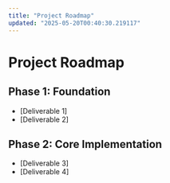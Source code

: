 ```yaml
---
title: "Project Roadmap"
updated: "2025-05-20T00:40:30.219117"
---
```


# Project Roadmap

## Phase 1: Foundation
- [Deliverable 1]
- [Deliverable 2]

## Phase 2: Core Implementation
- [Deliverable 3]
- [Deliverable 4]
